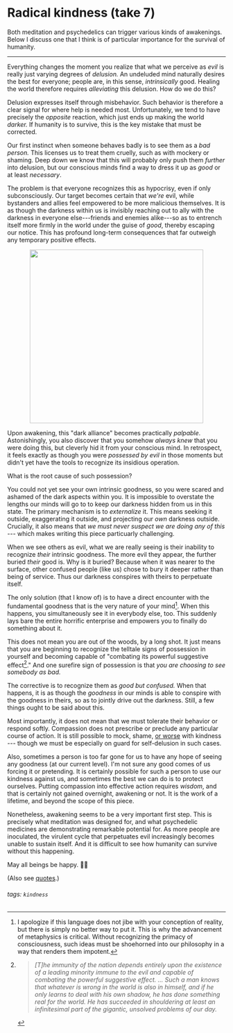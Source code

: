 # Radical kindness (take 7)

Both meditation and psychedelics can trigger various kinds of awakenings. Below I discuss one that I think is of particular importance for the survival of humanity.

---

Everything changes the moment you realize that what we perceive as *evil* is really just varying degrees of *delusion.* An undeluded mind naturally desires the best for everyone; people are, in this sense, *intrinsically* good. Healing the world therefore requires *alleviating* this delusion. How do we do this?

Delusion expresses itself through misbehavior. Such behavior is therefore a clear signal for where help is needed most. Unfortunately, we tend to have precisely the *opposite* reaction, which just ends up making the world *darker.* If humanity is to survive, this is the key mistake that must be corrected.

Our first instinct when someone behaves badly is to see them as a *bad person.* This licenses us to treat them cruelly, such as with mockery or shaming. Deep down we know that this will probably only push them *further* into delusion, but our conscious minds find a way to dress it up as *good* or at least *necessary*.

The problem is that everyone recognizes this as hypocrisy, even if only subconsciously. Our target becomes certain that *we're* evil, while bystanders and allies feel empowered to be more malicious themselves. It is as though the darkness within us is invisibly reaching out to ally with the darkness in everyone else---friends and enemies alike---so as to entrench itself more firmly in the world under the guise of *good*, thereby escaping our notice. This has profound long-term consequences that far outweigh any temporary positive effects.

<div align="center">
<img align="center" width=400 src="https://i.imgur.com/Wwc2sNk.png"/>
</div>

Upon awakening, this "dark alliance" becomes practically *palpable*. Astonishingly, you also discover that you somehow *always knew* that you were doing this, but cleverly hid it from your conscious mind. In retrospect, it feels exactly as though you were *possessed by evil* in those moments but didn't yet have the tools to recognize its insidious operation.

What is the root cause of such possession?

You could not yet see your own intrinsic goodness, so you were scared and ashamed of the dark aspects within you. It is impossible to overstate the lengths our minds will go to to keep our darkness hidden from us in this state. The primary mechanism is to *externalize* it. This means seeking it outside, exaggerating it outside, and projecting our *own* darkness outside. Crucially, it also means that *we must never suspect we are doing any of this* --- which makes writing this piece particuarly challenging.

When we see others as evil, what we are really seeing is their inability to recognize *their* intrinsic goodness. The more evil they appear, the further buried *their* good is. Why is it buried? Because when it was nearer to the surface, other confused people (like us) chose to bury it deeper rather than being of service. Thus our darkness conspires with theirs to perpetuate itself.

The only solution (that I know of) is to have a direct encounter with the fundamental goodness that is the very nature of your mind[^metaphysics]. When this happens, you simultaneously see it in everybody else, too. This suddenly lays bare the entire horrific enterprise and empowers you to finally do something about it.

This does not mean you are out of the woods, by a long shot. It just means that you are beginning to recognize the telltale signs of possession in yourself and becoming capable of "combating its powerful suggestive effect[^Jung1]." And one surefire sign of possession is that *you are choosing to see somebody as bad.* 

The corrective is to recognize them as *good but confused.* When that happens, it is as though the *goodness* in our minds is able to conspire with the goodness in theirs, so as to jointly drive out the darkness. Still, a few things ought to be said about this.

Most importantly, it does not mean that we must tolerate their behavior or respond softly. Compassion does not prescribe or preclude any particular course of action. It is still possible to mock, shame, [or worse](https://www.snopes.com/fact-check/dalai-gun/) with kindness --- though we must be especially on guard for self-delusion in such cases.

Also, sometimes a person is too far gone for us to have any hope of seeing any goodness (at our current level). I'm not sure any good comes of us forcing it or pretending. It is certainly possible for such a person to use our kindness against us, and sometimes the best we can do is to protect ourselves. Putting compassion into effective action requires *wisdom*, and that is certainly not gained overnight, awakening or not. It is the work of a lifetime, and beyond the scope of this piece.

Nonetheless, awakening seems to be a very important first step. This is precisely what meditation was designed for, and what psychedelic medicines are demonstrating remarkable potential for. As more people are inoculated, the virulent cycle that perpetuates evil increasingly becomes unable to sustain itself. And it is difficult to see how humanity can survive without this happening.

May all beings be happy. 🙏🏽

(Also see [quotes](https://hackmd.io/yK1WOQ8oRVeKbLM6QzPX_Q).)

[^Jung1]:
    > *[T]he immunity of the nation depends entirely upon the existence of a leading minority immune to the evil and capable of combating the powerful suggestive effect. ... Such a man knows that whatever is wrong in the world is also in himself, and if he only learns to deal with his own shadow, he has done something real for the world. He has succeeded in shouldering at least an infinitesimal part of the gigantic, unsolved problems of our day.*
    
[^metaphysics]:  I apologize if this language does not jibe with your conception of reality, but there is simply no better way to put it. This is  why the advancement of metaphysics is critical. Without recognizing the primacy of consciousness, such ideas must be shoehorned into our philosophy in a way that renders them impotent.

###### tags: `kindness`